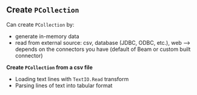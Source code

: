 ## Create `PCollection`

Can create `PCollection` by:
- generate in-memory data
- read from external source: csv, database (JDBC, ODBC, etc.), web --> depends on the connectors you have (default of Beam or custom built connector)

**Create `PCollection` from a csv file**
- Loading text lines with `TextIO.Read` transform
- Parsing lines of text into tabular format
